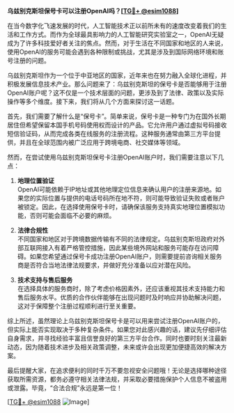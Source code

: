 **乌兹别克斯坦保号卡可以注册OpenAI吗？[[TG💪+ @esim1088](https://t.me/s/esim1088)]**

在当今数字化飞速发展的时代，人工智能技术正以前所未有的速度改变着我们的生活和工作方式。而作为全球最具影响力的人工智能研究实验室之一，OpenAI无疑成为了许多科技爱好者关注的焦点。然而，对于生活在不同国家和地区的人来说，使用OpenAI的服务可能会遇到各种限制或挑战，尤其是涉及到国际网络环境和账号注册的问题。

乌兹别克斯坦作为一个位于中亚地区的国家，近年来也在努力融入全球化进程，并积极发展信息技术产业。那么问题来了：乌兹别克斯坦的保号卡是否能够用于注册OpenAI账户呢？这不仅是一个技术层面的问题，更涉及到了法律、政策以及实际操作等多个维度。接下来，我们将从几个方面来探讨这一话题。

首先，我们需要了解什么是“保号卡”。简单来说，保号卡是一种专门为在国外长期居住但希望保留本国手机号码使用权而设计的产品。它允许用户通过虚拟号码接收短信验证码，从而完成各类在线服务的注册流程。这种服务通常由第三方平台提供，并且在全球范围内被广泛应用于跨境电商、社交媒体等领域。

然而，在尝试使用乌兹别克斯坦保号卡注册OpenAI账户时，我们需要注意以下几点：

1. **地理位置验证**  
   OpenAI可能依赖于IP地址或其他地理定位信息来确认用户的注册来源地。如果您的实际位置与提供的电话号码所在地不符，则可能导致验证失败或者账户被锁定。因此，在选择使用保号卡时，请确保该服务支持真实地理位置模拟功能，否则可能会面临不必要的麻烦。

2. **法律合规性**  
   不同国家和地区对于跨境数据传输有不同的法律规定。乌兹别克斯坦政府对外部互联网接入有着严格管控措施，因此某些境外网站和服务可能存在访问障碍。如果您希望通过保号卡成功注册OpenAI账户，则需要提前咨询相关服务商是否符合当地法律法规要求，并做好充分准备以应对潜在风险。

3. **技术支持与售后服务**  
   在选择具体的服务商时，除了考虑价格因素外，还应该重视其技术支持能力和售后服务水平。优质的合作伙伴能够在出现问题时及时响应并协助解决问题，这对于保障整个注册过程顺利进行至关重要。

综上所述，虽然理论上乌兹别克斯坦保号卡是可以用来尝试注册OpenAI账户的，但实际上能否实现取决于多种复杂条件。如果您对此感兴趣的话，建议先仔细评估自身需求，并寻找经验丰富且信誉良好的第三方平台合作。同时也要时刻关注最新动态，因为随着技术进步及相关政策调整，未来或许会出现更加便捷高效的解决方案。

最后提醒大家，在追求便利的同时千万不要忽视安全问题哦！无论是选择哪种途径获取所需资源，都务必遵守相关法律法规，并采取必要措施保护个人信息不被盗用或泄露。毕竟，“合法合规”永远是第一位！

[[TG💪+ @esim1088](https://t.me/s/esim1088) ![Image](https://i.postimg.cc/4NQfJmqS/Snipaste-2025-05-13-00-14-12.png)]